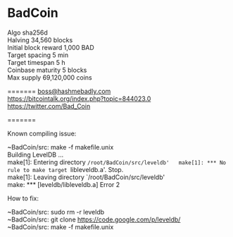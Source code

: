 BadCoin
=======
  
Algo sha256d  
Halving 34,560 blocks  
Initial block reward 1,000 BAD  
Target spacing 5 min  
Target timespan 5 h  
Coinbase maturity 5 blocks  
Max supply 69,120,000 coins  

=======
boss@hashmebadly.com  
https://bitcointalk.org/index.php?topic=844023.0  
https://twitter.com/Bad_Coin

=======

Known compiling issue:  

~BadCoin/src: make -f makefile.unix  
Building LevelDB ...  
make[1]: Entering directory `/root/BadCoin/src/leveldb'  
make[1]: *** No rule to make target `libleveldb.a'.  Stop.  
make[1]: Leaving directory `/root/BadCoin/src/leveldb'  
make: *** [leveldb/libleveldb.a] Error 2  
  
How to fix:  
  
~BadCoin/src: sudo rm -r leveldb   
~BadCoin/src: git clone https://code.google.com/p/leveldb/  
~BadCoin/src: make -f makefile.unix  
  
